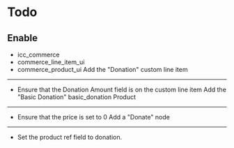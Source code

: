 Todo
====
Enable
------
  * icc_commerce
  * commerce_line_item_ui
  * commerce_product_ui
Add the "Donation" custom line item
-----------------------------------
  * Ensure that the Donation Amount field is on the custom line item
Add the "Basic Donation" basic_donation Product
-----------------------------------------------
  * Ensure that the price is set to 0
Add a "Donate" node
-------------------
  * Set the product ref field to donation.
